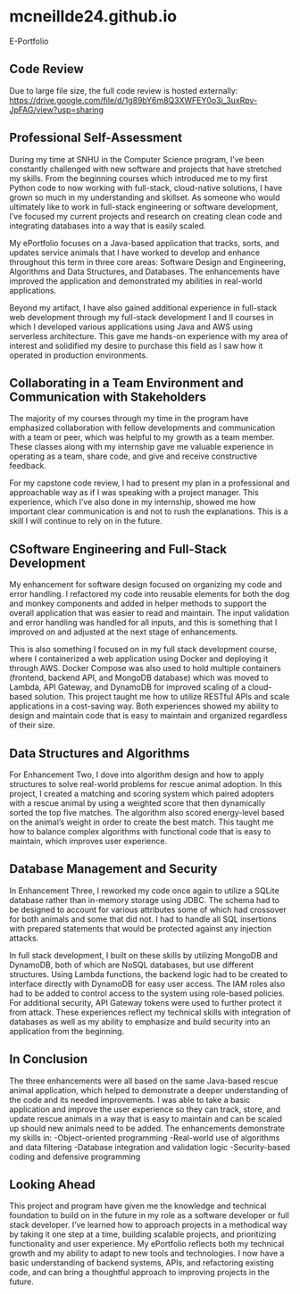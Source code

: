 # mcneillde24.github.io
E-Portfolio

## Code Review
Due to large file size, the full code review is hosted externally:
https://drive.google.com/file/d/1g89bY6m8Q3XWFEY0o3i_3uxRpv-JpFAG/view?usp=sharing

## Professional Self-Assessment
During my time at SNHU in the Computer Science program, I’ve been constantly challenged with new software and projects that have stretched my skills. From the beginning courses which introduced me to my first Python code to now working with full-stack, cloud-native solutions, I have grown so much in my understanding and skillset. As someone who would ultimately like to work in full-stack engineering or software development, I’ve focused my current projects and research on creating clean code and integrating databases into a way that is easily scaled.

My ePortfolio focuses on a Java-based application that tracks, sorts, and updates service animals that I have worked to develop and enhance throughout this term in three core areas: Software Design and Engineering, Algorithms and Data Structures, and Databases. The enhancements have improved the application and demonstrated my abilities in real-world applications. 

Beyond my artifact, I have also gained additional experience in full-stack web development through my full-stack development I and II courses in which I developed various applications using Java and AWS using serverless architecture. This gave me hands-on experience with my area of interest and solidified my desire to purchase this field as I saw how it operated in production environments.

## Collaborating in a Team Environment and Communication with Stakeholders
The majority of my courses through my time in the program have emphasized collaboration with fellow developments and communication with a team or peer, which was helpful to my growth as a team member. These classes along with my internship gave me valuable experience in operating as a team, share code, and give and receive constructive feedback.

For my capstone code review, I had to present my plan in a professional and approachable way as if I was speaking with a project manager. This experience, which I’ve also done in my internship, showed me how important clear communication is and not to rush the explanations. This is a skill I will continue to rely on in the future.

## CSoftware Engineering and Full-Stack Development
My enhancement for software design focused on organizing my code and error handling. I refactored my code into reusable elements for both the dog and monkey components and added in helper methods to support the overall application that was easier to read and maintain. The input validation and error handling was handled for all inputs, and this is something that I improved on and adjusted at the next stage of enhancements.

This is also something I focused on in my full stack development course, where I containerized a web application using Docker and deploying it through AWS. Docker Compose was also used to hold multiple containers (frontend, backend API, and MongoDB database) which was moved to Lambda, API Gateway, and DynamoDB for improved scaling of a cloud-based solution. This project taught me how to utilize RESTful APIs and scale applications in a cost-saving way. Both experiences showed my ability to design and maintain code that is easy to maintain and organized regardless of their size.

## Data Structures and Algorithms
For Enhancement Two, I dove into algorithm design and how to apply structures to solve real-world problems for rescue animal adoption. In this project, I created a matching and scoring system which paired adopters with a rescue animal by using a weighted score that then dynamically sorted the top five matches. The algorithm also scored energy-level based on the animal’s weight in order to create the best match. This taught me how to balance complex algorithms with functional code that is easy to maintain, which improves user experience.

## Database Management and Security
In Enhancement Three, I reworked my code once again to utilize a SQLite database rather than in-memory storage using JDBC. The schema had to be designed to account for various attributes some of which had crossover for both animals and some that did not. I had to handle all SQL insertions with prepared statements that would be protected against any injection attacks.

In full stack development, I built on these skills by utilizing MongoDB and DynamoDB, both of which are NoSQL databases, but use different structures. Using Lambda functions, the backend logic had to be created to interface directly with DynamoDB for easy user access. The IAM roles also had to be added to control access to the system using role-based policies. For additional security, API Gateway tokens were used to further protect it from attack. These experiences reflect my technical skills with integration of databases as well as my ability to emphasize and build security into an application from the beginning. 

## In Conclusion
The three enhancements were all based on the same Java-based rescue animal application, which helped to demonstrate a deeper understanding of the code and its needed improvements. I was able to take a basic application and improve the user experience so they can track, store, and update rescue animals in a way that is easy to maintain and can be scaled up should new animals need to be added. 
The enhancements demonstrate my skills in:
-Object-oriented programming
-Real-world use of algorithms and data filtering
-Database integration and validation logic
-Security-based coding and defensive programming

## Looking Ahead
This project and program have given me the knowledge and technical foundation to build on in the future in my role as a software developer or full stack developer. I’ve learned how to approach projects in a methodical way by taking it one step at a time, building scalable projects, and prioritizing functionality and user experience. My ePortfolio reflects both my technical growth and my ability to adapt to new tools and technologies. I now have a basic understanding of backend systems, APIs, and refactoring existing code, and can bring a thoughtful approach to improving projects in the future.
